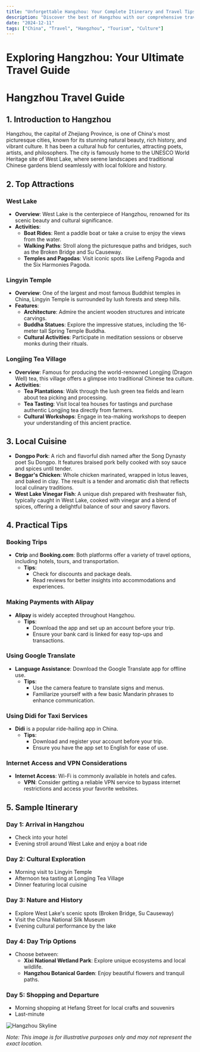 ```yaml
---
title: "Unforgettable Hangzhou: Your Complete Itinerary and Travel Tips"
description: "Discover the best of Hangzhou with our comprehensive travel guide. Explore top attractions, savor local cuisine, and get insider tips for an unforgettable Chinese adventure."
date: "2024-12-11"
tags: ["China", "Travel", "Hangzhou", "Tourism", "Culture"]
---
```


# Exploring Hangzhou: Your Ultimate Travel Guide

# Hangzhou Travel Guide

## 1. Introduction to Hangzhou
Hangzhou, the capital of Zhejiang Province, is one of China's most picturesque cities, known for its stunning natural beauty, rich history, and vibrant culture. It has been a cultural hub for centuries, attracting poets, artists, and philosophers. The city is famously home to the UNESCO World Heritage site of West Lake, where serene landscapes and traditional Chinese gardens blend seamlessly with local folklore and history.

## 2. Top Attractions

### West Lake
- **Overview**: West Lake is the centerpiece of Hangzhou, renowned for its scenic beauty and cultural significance.
- **Activities**:
  - **Boat Rides**: Rent a paddle boat or take a cruise to enjoy the views from the water.
  - **Walking Paths**: Stroll along the picturesque paths and bridges, such as the Broken Bridge and Su Causeway.
  - **Temples and Pagodas**: Visit iconic spots like Leifeng Pagoda and the Six Harmonies Pagoda.

### Lingyin Temple
- **Overview**: One of the largest and most famous Buddhist temples in China, Lingyin Temple is surrounded by lush forests and steep hills.
- **Features**:
  - **Architecture**: Admire the ancient wooden structures and intricate carvings.
  - **Buddha Statues**: Explore the impressive statues, including the 16-meter tall Spring Temple Buddha.
  - **Cultural Activities**: Participate in meditation sessions or observe monks during their rituals.

### Longjing Tea Village
- **Overview**: Famous for producing the world-renowned Longjing (Dragon Well) tea, this village offers a glimpse into traditional Chinese tea culture.
- **Activities**:
  - **Tea Plantations**: Walk through the lush green tea fields and learn about tea picking and processing.
  - **Tea Tasting**: Visit local tea houses for tastings and purchase authentic Longjing tea directly from farmers.
  - **Cultural Workshops**: Engage in tea-making workshops to deepen your understanding of this ancient practice.

## 3. Local Cuisine
- **Dongpo Pork**: A rich and flavorful dish named after the Song Dynasty poet Su Dongpo. It features braised pork belly cooked with soy sauce and spices until tender.
- **Beggar's Chicken**: Whole chicken marinated, wrapped in lotus leaves, and baked in clay. The result is a tender and aromatic dish that reflects local culinary traditions.
- **West Lake Vinegar Fish**: A unique dish prepared with freshwater fish, typically caught in West Lake, cooked with vinegar and a blend of spices, offering a delightful balance of sour and savory flavors.

## 4. Practical Tips

### Booking Trips
- **Ctrip** and **Booking.com**: Both platforms offer a variety of travel options, including hotels, tours, and transportation. 
  - **Tips**:
    - Check for discounts and package deals.
    - Read reviews for better insights into accommodations and experiences.

### Making Payments with Alipay
- **Alipay** is widely accepted throughout Hangzhou. 
  - **Tips**:
    - Download the app and set up an account before your trip.
    - Ensure your bank card is linked for easy top-ups and transactions.

### Using Google Translate
- **Language Assistance**: Download the Google Translate app for offline use.
  - **Tips**:
    - Use the camera feature to translate signs and menus.
    - Familiarize yourself with a few basic Mandarin phrases to enhance communication.

### Using Didi for Taxi Services
- **Didi** is a popular ride-hailing app in China. 
  - **Tips**:
    - Download and register your account before your trip.
    - Ensure you have the app set to English for ease of use.

### Internet Access and VPN Considerations
- **Internet Access**: Wi-Fi is commonly available in hotels and cafes.
  - **VPN**: Consider getting a reliable VPN service to bypass internet restrictions and access your favorite websites.

## 5. Sample Itinerary

### Day 1: Arrival in Hangzhou
- Check into your hotel
- Evening stroll around West Lake and enjoy a boat ride

### Day 2: Cultural Exploration
- Morning visit to Lingyin Temple
- Afternoon tea tasting at Longjing Tea Village
- Dinner featuring local cuisine

### Day 3: Nature and History
- Explore West Lake's scenic spots (Broken Bridge, Su Causeway)
- Visit the China National Silk Museum
- Evening cultural performance by the lake

### Day 4: Day Trip Options
- Choose between:
  - **Xixi National Wetland Park**: Explore unique ecosystems and local wildlife.
  - **Hangzhou Botanical Garden**: Enjoy beautiful flowers and tranquil paths.

### Day 5: Shopping and Departure
- Morning shopping at Hefang Street for local crafts and souvenirs
- Last-minute

<img src="https://source.unsplash.com/1600x900/?Hangzhou,cityscape" alt="Hangzhou Skyline" loading="lazy">

*Note: This image is for illustrative purposes only and may not represent the exact location.*

